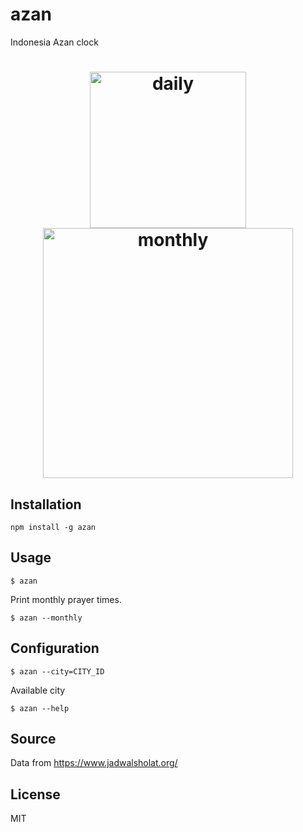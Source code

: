 # azan

Indonesia Azan clock

<h1 align="center">
	<img width="250" src="https://cdn.rawgit.com/satriowisnugroho/azan/a867546e/media/daily.jpeg" alt="daily">
	<br>
  <img width="400" src="https://cdn.rawgit.com/satriowisnugroho/azan/a867546e/media/monthly.jpeg" alt="monthly">
	<br>
</h1>

## Installation
```
npm install -g azan
```

## Usage

```
$ azan
```
Print monthly prayer times.
```
$ azan --monthly
```

## Configuration

```
$ azan --city=CITY_ID
```
Available city
```
$ azan --help
```

## Source
Data from https://www.jadwalsholat.org/

## License
MIT
